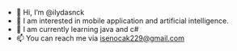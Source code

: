 - 👋 Hi, I’m @ilydasnck
- 👀 I am interested in mobile application and artificial intelligence.
- 🌱 I am currently learning java and c#
- 📫 You can reach me via isenocak229@gmail.com

